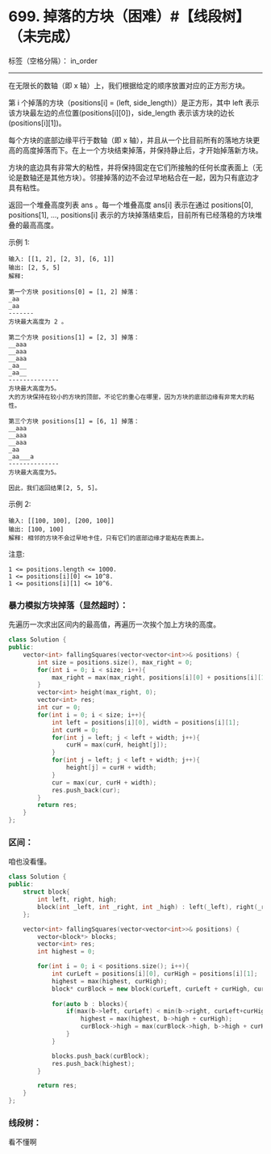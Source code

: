 ﻿# 699. 掉落的方块（困难）#【线段树】（未完成）

标签（空格分隔）： in_order

---
在无限长的数轴（即 x 轴）上，我们根据给定的顺序放置对应的正方形方块。

第 i 个掉落的方块（positions[i] = (left, side_length)）是正方形，其中 left 表示该方块最左边的点位置(positions[i][0])，side_length 表示该方块的边长(positions[i][1])。

每个方块的底部边缘平行于数轴（即 x 轴），并且从一个比目前所有的落地方块更高的高度掉落而下。在上一个方块结束掉落，并保持静止后，才开始掉落新方块。

方块的底边具有非常大的粘性，并将保持固定在它们所接触的任何长度表面上（无论是数轴还是其他方块）。邻接掉落的边不会过早地粘合在一起，因为只有底边才具有粘性。

返回一个堆叠高度列表 ans 。每一个堆叠高度 ans[i] 表示在通过 positions[0], positions[1], ..., positions[i] 表示的方块掉落结束后，目前所有已经落稳的方块堆叠的最高高度。

示例 1:

    输入: [[1, 2], [2, 3], [6, 1]]
    输出: [2, 5, 5]
    解释:
    
    第一个方块 positions[0] = [1, 2] 掉落：
    _aa
    _aa
    -------
    方块最大高度为 2 。
    
    第二个方块 positions[1] = [2, 3] 掉落：
    __aaa
    __aaa
    __aaa
    _aa__
    _aa__
    --------------
    方块最大高度为5。
    大的方块保持在较小的方块的顶部，不论它的重心在哪里，因为方块的底部边缘有非常大的粘性。
    
    第三个方块 positions[1] = [6, 1] 掉落：
    __aaa
    __aaa
    __aaa
    _aa
    _aa___a
    -------------- 
    方块最大高度为5。
    
    因此，我们返回结果[2, 5, 5]。

示例 2:

    输入: [[100, 100], [200, 100]]
    输出: [100, 100]
    解释: 相邻的方块不会过早地卡住，只有它们的底部边缘才能粘在表面上。

注意:

    1 <= positions.length <= 1000.
    1 <= positions[i][0] <= 10^8.
    1 <= positions[i][1] <= 10^6.

### 暴力模拟方块掉落（显然超时）：  
先遍历一次求出区间内的最高值，再遍历一次挨个加上方块的高度。
```c++
class Solution {
public:
    vector<int> fallingSquares(vector<vector<int>>& positions) {
        int size = positions.size(), max_right = 0;
        for(int i = 0; i < size; i++){
            max_right = max(max_right, positions[i][0] + positions[i][1]);
        }
        vector<int> height(max_right, 0);
        vector<int> res;
        int cur = 0;
        for(int i = 0; i < size; i++){
            int left = positions[i][0], width = positions[i][1];
            int curH = 0;
            for(int j = left; j < left + width; j++){
                curH = max(curH, height[j]);
            }
            for(int j = left; j < left + width; j++){
                height[j] = curH + width;
            }
            cur = max(cur, curH + width);
            res.push_back(cur);
        }
        return res;
    }
};
```

### 区间：  
咱也没看懂。
```c++
class Solution {
public:
    struct block{
        int left, right, high;
        block(int _left, int _right, int _high) : left(_left), right(_right), high(_high){};
    };

    vector<int> fallingSquares(vector<vector<int>>& positions) {
        vector<block*> blocks;
        vector<int> res;
        int highest = 0;

        for(int i = 0; i < positions.size(); i++){
            int curLeft = positions[i][0], curHigh = positions[i][1];
            highest = max(highest, curHigh);
            block* curBlock = new block(curLeft, curLeft + curHigh, curHigh);
            
            for(auto b : blocks){
                if(max(b->left, curLeft) < min(b->right, curLeft+curHigh)){
                    highest = max(highest, b->high + curHigh);
                    curBlock->high = max(curBlock->high, b->high + curHigh);
                }
            }

            blocks.push_back(curBlock);
            res.push_back(highest);
        }

        return res;
    }
};
```

### 线段树： 
看不懂啊